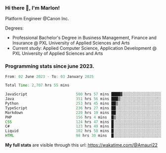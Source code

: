 
### Hi there 👋, I'm Marlon!

Platform Engineer @Canon Inc.

Degrees: 
- Professional Bachelor's Degree in Business Management, Finance and Insurance @ PXL University of Applied Sciences and Arts
- Current study: Applied Computer Science, Application Development @ PXL University of Applied Sciences and Arts

### Programming stats since june 2023.
<!--START_SECTION:waka-->

```java
From: 02 June 2023 - To: 03 January 2025

Total Time: 2,707 hrs 55 mins

JavaScript                      500 hrs 57 mins ████▓░░░░░░░░░░░░░░░░░░░░   18.14 %
Java                            351 hrs 56 mins ███▒░░░░░░░░░░░░░░░░░░░░░   12.74 %
Python                          253 hrs 45 mins ██▒░░░░░░░░░░░░░░░░░░░░░░   09.19 %
TypeScript                      236 hrs 27 mins ██░░░░░░░░░░░░░░░░░░░░░░░   08.56 %
Markdown                        220 hrs 19 mins ██░░░░░░░░░░░░░░░░░░░░░░░   07.98 %
PHP                             156 hrs 4 mins  █▒░░░░░░░░░░░░░░░░░░░░░░░   05.65 %
CSS                             124 hrs 47 mins █░░░░░░░░░░░░░░░░░░░░░░░░   04.52 %
C#                              123 hrs 49 mins █░░░░░░░░░░░░░░░░░░░░░░░░   04.48 %
Liquid                          102 hrs 58 mins █░░░░░░░░░░░░░░░░░░░░░░░░   03.73 %
HTML                            98 hrs 30 mins  █░░░░░░░░░░░░░░░░░░░░░░░░   03.57 %
```

<!--END_SECTION:waka-->
**My full stats** are visible through this url: https://wakatime.com/@Amauri22
